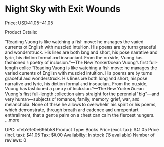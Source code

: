 # Night Sky with Exit Wounds

Price: USD:$41.05-$41.05

Product Details:

“Reading Vuong is like watching a fish move: he manages the varied currents of English with muscled intuition. His poems are by turns graceful and wonderstruck. His lines are both long and short, his pose narrative and lyric, his diction formal and insouciant. From the outside, Vuong has fashioned a poetry of inclusion.”—The New YorkerOcean Vuong's first full-length collec “Reading Vuong is like watching a fish move: he manages the varied currents of English with muscled intuition. His poems are by turns graceful and wonderstruck. His lines are both long and short, his pose narrative and lyric, his diction formal and insouciant. From the outside, Vuong has fashioned a poetry of inclusion.”—The New YorkerOcean Vuong's first full-length collection aims straight for the perennial "big"—and very human—subjects of romance, family, memory, grief, war, and melancholia. None of these he allows to overwhelm his spirit or his poems, which demonstrate, through breath and cadence and unrepentant enthrallment, that a gentle palm on a chest can calm the fiercest hungers. ...more

UPC: cfeb1e1e0e695b58
Product Type: Books
Price (excl. tax): $41.05
Price (incl. tax): $41.05
Tax: $0.00
Availability: In stock (15 available)
Number of reviews: 0